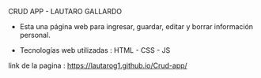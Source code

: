 CRUD APP  -  LAUTARO GALLARDO


* Esta una página web para ingresar, guardar, editar y borrar información personal.

* Tecnologías web utilizadas : HTML - CSS - JS

link de la pagina : https://lautarog1.github.io/Crud-app/
